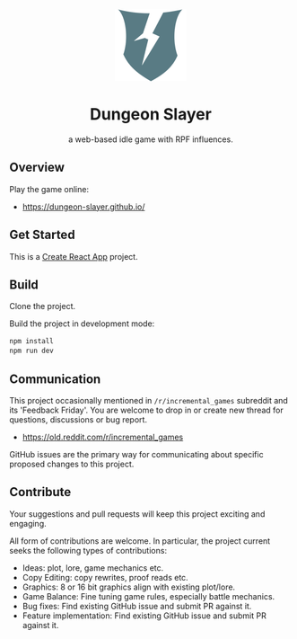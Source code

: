 <div align="center">
  <a href="https://github.com/dungeon-slayer/dungeon-slayer.github.io">
    <img width="128" height="128" src="https://raw.githubusercontent.com/dungeon-slayer/dungeon-slayer.github.io/master/favicon-128.png">
  </a>
  <br />
  <h1>Dungeon Slayer</h1>
  <p>
    a web-based idle game with RPF influences.
  </p>
</div>

## Overview

Play the game online:

* https://dungeon-slayer.github.io/

## Get Started

This is a [Create React App](https://github.com/facebookincubator/create-react-app) project.

## Build

Clone the project.

Build the project in development mode:

```js
npm install
npm run dev
```

## Communication

This project occasionally mentioned in `/r/incremental_games` subreddit and its 'Feedback Friday'. You are welcome to drop in or create new thread for questions, discussions or bug report.

* https://old.reddit.com/r/incremental_games

GitHub issues are the primary way for communicating about specific proposed changes to this project.

## Contribute

Your suggestions and pull requests will keep this project exciting and engaging.

All form of contributions are welcome. In particular, the project current seeks the following types of contributions:

* Ideas: plot, lore, game mechanics etc.
* Copy Editing: copy rewrites, proof reads etc.
* Graphics: 8 or 16 bit graphics align with existing plot/lore.
* Game Balance: Fine tuning game rules, especially battle mechanics.
* Bug fixes: Find existing GitHub issue and submit PR against it.
* Feature implementation: Find existing GitHub issue and submit PR against it.
